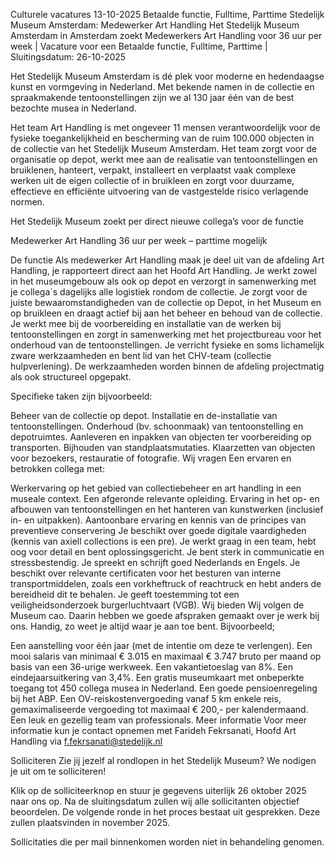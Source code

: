 Culturele vacatures 13-10-2025  Betaalde functie, Fulltime, Parttime
Stedelijk Museum Amsterdam: Medewerker Art Handling
Het Stedelijk Museum Amsterdam in Amsterdam zoekt Medewerkers Art Handling voor 36 uur per week | Vacature voor een Betaalde functie, Fulltime, Parttime | Sluitingsdatum: 26-10-2025


Het Stedelijk Museum Amsterdam is dé plek voor moderne en hedendaagse kunst en vormgeving in Nederland. Met bekende namen in de collectie en spraakmakende tentoonstellingen zijn we al 130 jaar één van de best bezochte musea in Nederland.

Het team Art Handling is met ongeveer 11 mensen verantwoordelijk voor de fysieke toegankelijkheid en bescherming van de ruim 100.000 objecten in de collectie van het Stedelijk Museum Amsterdam. Het team zorgt voor de organisatie op depot, werkt mee aan de realisatie van tentoonstellingen en bruiklenen, hanteert, verpakt, installeert en verplaatst vaak complexe werken uit de eigen collectie of in bruikleen en zorgt voor duurzame, effectieve en efficiënte uitvoering van de vastgestelde risico verlagende normen.

Het Stedelijk Museum zoekt per direct nieuwe collega’s voor de functie

Medewerker Art Handling
36 uur per week – parttime mogelijk

De functie
Als medewerker Art Handling maak je deel uit van de afdeling Art Handling, je rapporteert direct aan het Hoofd Art Handling. Je werkt zowel in het museumgebouw als ook op depot en verzorgt in samenwerking met je collega`s dagelijks alle logistiek rondom de collectie. Je zorgt voor de juiste bewaaromstandigheden van de collectie op Depot, in het Museum en op bruikleen en draagt actief bij aan het beheer en behoud van de collectie. Je werkt mee bij de voorbereiding en installatie van de werken bij tentoonstellingen en zorgt in samenwerking met het projectbureau voor het onderhoud van de tentoonstellingen. Je verricht fysieke en soms lichamelijk zware werkzaamheden en bent lid van het CHV-team (collectie hulpverlening). De werkzaamheden worden binnen de afdeling projectmatig als ook structureel opgepakt.

Specifieke taken zijn bijvoorbeeld:

Beheer van de collectie op depot.
Installatie en de-installatie van tentoonstellingen.
Onderhoud (bv. schoonmaak) van tentoonstelling en depotruimtes.
Aanleveren en inpakken van objecten ter voorbereiding op transporten.
Bijhouden van standplaatsmutaties.
Klaarzetten van objecten voor bezoekers, restauratie of fotografie.
Wij vragen
Een ervaren en betrokken collega met:

Werkervaring op het gebied van collectiebeheer en art handling in een museale context.
Een afgeronde relevante opleiding.
Ervaring in het op- en afbouwen van tentoonstellingen en het hanteren van kunstwerken (inclusief in- en uitpakken).
Aantoonbare ervaring en kennis van de principes van preventieve conservering
Je beschikt over goede digitale vaardigheden (kennis van axiell collections is een pre).
Je werkt graag in een team, hebt oog voor detail en bent oplossingsgericht.
Je bent sterk in communicatie en stressbestendig.
Je spreekt en schrijft goed Nederlands en Engels.
Je beschikt over relevante certificaten voor het besturen van interne transportmiddelen, zoals een vorkheftruck of reachtruck en hebt anders de bereidheid dit te behalen.
Je geeft toestemming tot een veiligheidsonderzoek burgerluchtvaart (VGB).
Wij bieden
Wij volgen de Museum cao. Daarin hebben we goede afspraken gemaakt over je werk bij ons. Handig, zo weet je altijd waar je aan toe bent. Bijvoorbeeld;

Een aanstelling voor één jaar (met de intentie om deze te verlengen).
Een mooi salaris van minimaal € 3.015 en maximaal € 3.747 bruto per maand op basis van een 36-urige werkweek.
Een vakantietoeslag van 8%.
Een eindejaarsuitkering van 3,4%.
Een gratis museumkaart met onbeperkte toegang tot 450 collega musea in Nederland.
Een goede pensioenregeling bij het ABP.
Een OV-reiskostenvergoeding vanaf 5 km enkele reis, gemaximaliseerde vergoeding tot maximaal € 200,- per kalendermaand.
Een leuk en gezellig team van professionals.
Meer informatie
Voor meer informatie kun je contact opnemen met Farideh Fekrsanati, Hoofd Art Handling via f.fekrsanati@stedelijk.nl

Solliciteren
Zie jij jezelf al rondlopen in het Stedelijk Museum? We nodigen je uit om te solliciteren!

Klik op de solliciteerknop en stuur je gegevens uiterlijk 26 oktober 2025 naar ons op. Na de sluitingsdatum zullen wij alle sollicitanten objectief beoordelen. De volgende ronde in het proces bestaat uit gesprekken. Deze zullen plaatsvinden in november 2025.

Sollicitaties die per mail binnenkomen worden niet in behandeling genomen.